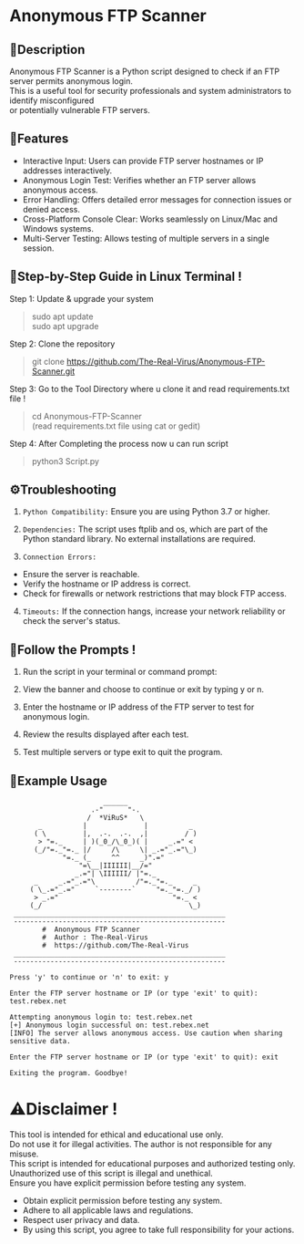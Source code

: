 # Anonymous FTP Scanner

## 📜Description
Anonymous FTP Scanner is a Python script designed to check if an FTP server permits anonymous login.  
This is a useful tool for security professionals and system administrators to identify misconfigured  
or potentially vulnerable FTP servers.  

## 🔑Features
- Interactive Input: Users can provide FTP server hostnames or IP addresses interactively.  
- Anonymous Login Test: Verifies whether an FTP server allows anonymous access.  
- Error Handling: Offers detailed error messages for connection issues or denied access.  
- Cross-Platform Console Clear: Works seamlessly on Linux/Mac and Windows systems.  
- Multi-Server Testing: Allows testing of multiple servers in a single session.  

## 🚀Step-by-Step Guide in Linux Terminal !

Step 1: Update & upgrade your system  
>sudo apt update  
>sudo apt upgrade  

Step 2: Clone the repository  
>git clone https://github.com/The-Real-Virus/Anonymous-FTP-Scanner.git  

Step 3: Go to the Tool Directory where u clone it and read requirements.txt file !  
>cd Anonymous-FTP-Scanner  
(read requirements.txt file using cat or gedit)  

Step 4: After Completing the process now u can run script  
>python3 Script.py  

## ⚙️Troubleshooting
1) `Python Compatibility:` Ensure you are using Python 3.7 or higher.  

2) `Dependencies:` The script uses ftplib and os, which are part of the Python standard library. No external installations are required.  

3) `Connection Errors:`  
- Ensure the server is reachable.  
- Verify the hostname or IP address is correct.  
- Check for firewalls or network restrictions that may block FTP access.  

4) `Timeouts:` If the connection hangs, increase your network reliability or check the server's status.  

## 🤝Follow the Prompts !
1) Run the script in your terminal or command prompt:  

2) View the banner and choose to continue or exit by typing y or n.  

3) Enter the hostname or IP address of the FTP server to test for anonymous login.  

4) Review the results displayed after each test.  

5) Test multiple servers or type exit to quit the program.  

## 📂Example Usage  
	                       ______
	                    .-"      "-.
	                   /  *ViRuS*   \
	       _          |              |          _
	      ( \         |,  .-.  .-.  ,|         / )
	       > "=._     | )(_0_/\_0_)( |     _.=" <
	      (_/"=._"=._ |/     /\     \| _.="_.="\_)
	             "=._ (_     ^^     _)".="
	                 "=\__|IIIIII|__/="
	                _.="| \IIIIII/ |"=._
	      _     _.="_.="\          /"=._"=._     _
	     ( \_.="_.="     `--------`     "=._"=._/ )
	      > _.="                            "=._ <
	     (_/                                    \_)
	 ____________________________________________________
	 ----------------------------------------------------        
	        #  Anonymous FTP Scanner
	        #  Author : The-Real-Virus
	        #  https://github.com/The-Real-Virus
	 ____________________________________________________
	 ----------------------------------------------------
	
	Press 'y' to continue or 'n' to exit: y
	
	Enter the FTP server hostname or IP (or type 'exit' to quit): test.rebex.net
	
	Attempting anonymous login to: test.rebex.net
	[+] Anonymous login successful on: test.rebex.net
	[INFO] The server allows anonymous access. Use caution when sharing sensitive data.

	Enter the FTP server hostname or IP (or type 'exit' to quit): exit

	Exiting the program. Goodbye!

# ⚠️Disclaimer !
This tool is intended for ethical and educational use only.  
Do not use it for illegal activities. The author is not responsible for any misuse.  
This script is intended for educational purposes and authorized testing only.  
Unauthorized use of this script is illegal and unethical.  
Ensure you have explicit permission before testing any system.  
- Obtain explicit permission before testing any system.  
- Adhere to all applicable laws and regulations.  
- Respect user privacy and data.  
- By using this script, you agree to take full responsibility for your actions.  
